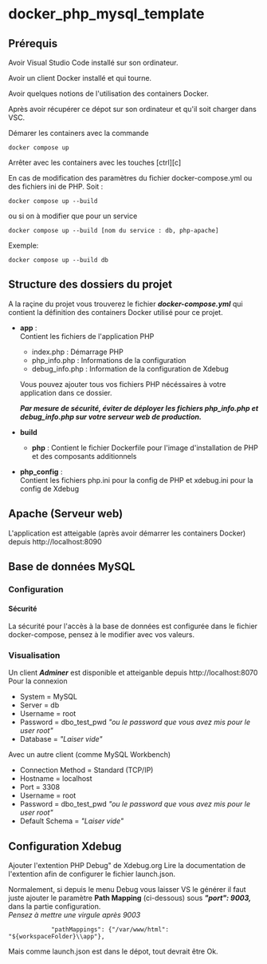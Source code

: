 # docker_php_mysql_template

## Prérequis
Avoir Visual Studio Code installé sur son ordinateur.

Avoir un client Docker installé et qui tourne.

Avoir quelques notions de l'utilisation des containers Docker.

Après avoir récupérer ce dépot sur son ordinateur et qu'il soit charger dans VSC.

Démarer les containers avec la commande 
```
docker compose up
```
Arrêter avec les containers avec les touches [ctrl][c]

En cas de modification des paramètres du fichier docker-compose.yml ou des fichiers ini de PHP.
Soit :
```
docker compose up --build
```
ou si on à modifier que pour un service
```
docker compose up --build [nom du service : db, php-apache] 
```
Exemple:
```
docker compose up --build db 
```

## Structure des dossiers du projet

A la raçine du projet vous trouverez le fichier ***docker-compose.yml*** qui contient la définition des containers Docker utilisé pour ce projet.

- **app** :  
  Contient les fichiers de l'application PHP 
  - index.php : Démarrage PHP
  - php_info.php : Informations de la configuration  
  - debug_info.php :  Information de la configuration de Xdebug


  Vous pouvez ajouter tous vos fichiers PHP nécéssaires à votre application dans ce dossier. 

  ***Par mesure de sécurité, éviter de déployer les fichiers php_info.php et debug_info.php sur votre serveur web de production.***

- **build**  
  - **php** : Contient le fichier Dockerfile pour l'image d'installation de PHP et des composants additionnels
- **php_config** :   
Contient les fichiers php.ini pour la config de PHP et xdebug.ini pour la config de Xdebug  

## Apache (Serveur web)
L'application est atteigable (après avoir démarrer les containers Docker) depuis http://localhost:8090

## Base de données MySQL
### Configuration
#### Sécurité
La sécurité pour l'accès à la base de données est configurée dans le fichier docker-compose, pensez à le modifier avec vos valeurs.

### Visualisation
Un client ***Adminer*** est disponible et atteiganble depuis http://localhost:8070
Pour la connexion 
- System = MySQL
- Server = db
- Username = root
- Password = dbo_test_pwd *"ou le password que vous avez mis pour le user root"*
- Database = *"Laiser vide"* 

Avec un autre client (comme MySQL Workbench)
- Connection Method = Standard (TCP/IP)
- Hostname = localhost
- Port = 3308
- Username = root
- Password = dbo_test_pwd *"ou le password que vous avez mis pour le user root"*
- Default Schema = *"Laiser vide"* 

## Configuration Xdebug
Ajouter l'extention PHP Debug" de Xdebug.org
Lire la documentation de l'extention afin de configurer le fichier launch.json.

Normalement, si depuis le menu Debug vous laisser VS le générer il faut juste ajouter le paramètre **Path Mapping** (ci-dessous) sous ***"port": 9003,*** dans la partie configuration.  
*Pensez à mettre une virgule après 9003*
```
            "pathMappings": {"/var/www/html": "${workspaceFolder}\\app"},
```
Mais comme launch.json est dans le dépot, tout devrait être Ok.
